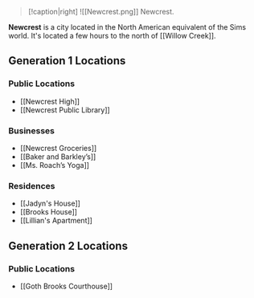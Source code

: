 > [!caption|right]
> ![[Newcrest.png]] 
> Newcrest.

**Newcrest** is a city located in the North American equivalent of the Sims world. It's located a few hours to the north of [[Willow Creek]].

## Generation 1 Locations
### Public Locations
- [[Newcrest High]]
- [[Newcrest Public Library]]
### Businesses
- [[Newcrest Groceries]]
- [[Baker and Barkley’s]]
- [[Ms. Roach’s Yoga]]
### Residences
- [[Jadyn's House]]
- [[Brooks House]]
- [[Lillian's Apartment]]

## Generation 2 Locations
### Public Locations
- [[Goth Brooks Courthouse]]